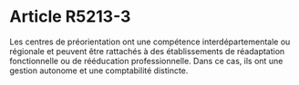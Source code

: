 # Article R5213-3

  
Les centres de préorientation ont une compétence interdépartementale ou régionale et peuvent être rattachés à des établissements de réadaptation fonctionnelle ou de rééducation professionnelle. Dans ce cas, ils ont une gestion autonome et une comptabilité distincte.